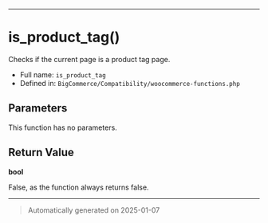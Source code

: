 ***

# is_product_tag()

Checks if the current page is a product tag page.




* Full name: `is_product_tag`
* Defined in: `BigCommerce/Compatibility/woocommerce-functions.php`

## Parameters

This function has no parameters.

## Return Value

**bool**

False, as the function always returns false.

***
> Automatically generated on 2025-01-07
